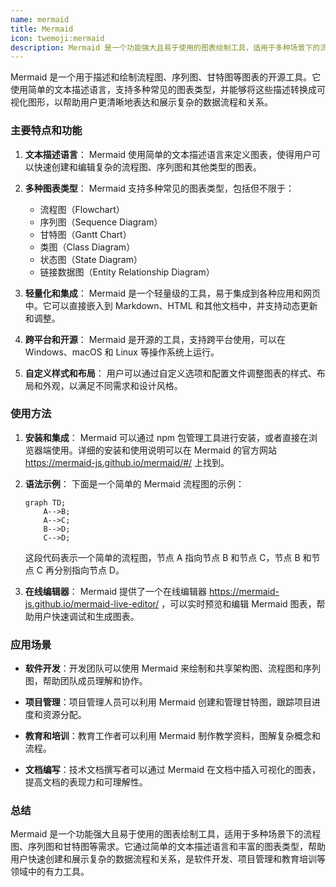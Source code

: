 ```yaml
---
name: mermaid
title: Mermaid
icon: twemoji:mermaid
description: Mermaid 是一个功能强大且易于使用的图表绘制工具，适用于多种场景下的流程图、序列图和甘特图等需求。它通过简单的文本描述语言和丰富的图表类型，帮助用户快速创建和展示复杂的数据流程和关系，是软件开发、项目管理和教育培训等领域中的有力工具。
---
```




Mermaid 是一个用于描述和绘制流程图、序列图、甘特图等图表的开源工具。它使用简单的文本描述语言，支持多种常见的图表类型，并能够将这些描述转换成可视化图形，以帮助用户更清晰地表达和展示复杂的数据流程和关系。


### 主要特点和功能

1. **文本描述语言**：
   Mermaid 使用简单的文本描述语言来定义图表，使得用户可以快速创建和编辑复杂的流程图、序列图和其他类型的图表。

2. **多种图表类型**：
   Mermaid 支持多种常见的图表类型，包括但不限于：
   - 流程图（Flowchart）
   - 序列图（Sequence Diagram）
   - 甘特图（Gantt Chart）
   - 类图（Class Diagram）
   - 状态图（State Diagram）
   - 链接数据图（Entity Relationship Diagram）

3. **轻量化和集成**：
   Mermaid 是一个轻量级的工具，易于集成到各种应用和网页中。它可以直接嵌入到 Markdown、HTML 和其他文档中，并支持动态更新和调整。

4. **跨平台和开源**：
   Mermaid 是开源的工具，支持跨平台使用，可以在 Windows、macOS 和 Linux 等操作系统上运行。

5. **自定义样式和布局**：
   用户可以通过自定义选项和配置文件调整图表的样式、布局和外观，以满足不同需求和设计风格。

### 使用方法

1. **安装和集成**：
   Mermaid 可以通过 npm 包管理工具进行安装，或者直接在浏览器端使用。详细的安装和使用说明可以在 Mermaid 的官方网站 https://mermaid-js.github.io/mermaid/#/ 上找到。

2. **语法示例**：
   下面是一个简单的 Mermaid 流程图的示例：

   ```mermaid
   graph TD;
       A-->B;
       A-->C;
       B-->D;
       C-->D;
   ```

   这段代码表示一个简单的流程图，节点 A 指向节点 B 和节点 C，节点 B 和节点 C 再分别指向节点 D。

3. **在线编辑器**：
   Mermaid 提供了一个在线编辑器 https://mermaid-js.github.io/mermaid-live-editor/ ，可以实时预览和编辑 Mermaid 图表，帮助用户快速调试和生成图表。

### 应用场景

- **软件开发**：开发团队可以使用 Mermaid 来绘制和共享架构图、流程图和序列图，帮助团队成员理解和协作。
  
- **项目管理**：项目管理人员可以利用 Mermaid 创建和管理甘特图，跟踪项目进度和资源分配。
  
- **教育和培训**：教育工作者可以利用 Mermaid 制作教学资料，图解复杂概念和流程。

- **文档编写**：技术文档撰写者可以通过 Mermaid 在文档中插入可视化的图表，提高文档的表现力和可理解性。

### 总结

Mermaid 是一个功能强大且易于使用的图表绘制工具，适用于多种场景下的流程图、序列图和甘特图等需求。它通过简单的文本描述语言和丰富的图表类型，帮助用户快速创建和展示复杂的数据流程和关系，是软件开发、项目管理和教育培训等领域中的有力工具。
